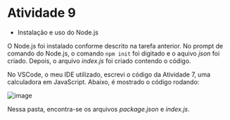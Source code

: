 # Atividade 9
-  Instalação e uso do Node.js

O Node.js foi instalado conforme descrito na tarefa anterior. No prompt de comando do Node.js, o comando ```npm init``` foi digitado e o aquivo _json_ foi criado. Depois, o arquivo _index.js_ foi criado contendo o código.

No VSCode, o meu IDE utilizado, escrevi o código da Atividade 7, uma calculadora em JavaScript. Abaixo, é mostrado o código rodando:

![image](https://github.com/pedro-varela1/CursoFAP-SoftexPernambuco/assets/93870597/082964ab-1d9e-4ecc-9310-597775b012d7)

Nessa pasta, encontra-se os arquivos _package.json_ e _index.js_. 

